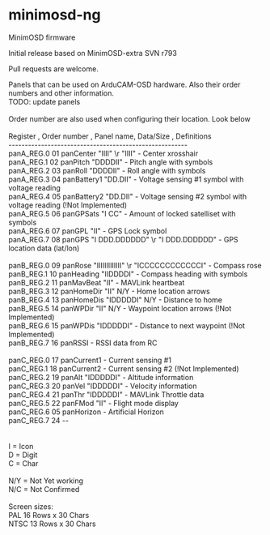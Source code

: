 minimosd-ng
===========

MinimOSD firmware

Initial release based on MinimOSD-extra SVN r793

Pull requests are welcome.




Panels that can be used on ArduCAM-OSD hardware. Also their order numbers and other information.<br>
TODO: update panels<br>
<br>
  Order number are also used when configuring their location. Look below<br>
<br>
  Register , Order number , Panel name, Data/Size , Definitions<br>
  -------------------------------------------------------<br>
  panA_REG.0    01    panCenter       "IIII" \r "IIII"  - Center xrosshair <br>
  panA_REG.1    02    panPitch        "DDDDII"          - Pitch angle with symbols<br>
  panA_REG.2    03    panRoll         "DDDDII"          - Roll angle with symbols<br>
  panA_REG.3    04    panBattery1     "DD.DII"          - Voltage sensing #1 symbol with voltage reading<br>
  panA_REG.4    05    panBattery2     "DD.DII"          - Voltage sensing #2 symbol with voltage reading  (!Not Implemented)<br>
  panA_REG.5    06    panGPSats       "I  CC"           - Amount of locked satelliset with symbols<br>
  panA_REG.6    07    panGPL          "II"              - GPS Lock symbol<br>
  panA_REG.7    08    panGPS          "I DDD.DDDDDD" \r "I DDD.DDDDDD" - GPS location data (lat/lon)<br>
 <br>
  panB_REG.0    09    panRose         "IIIIIIIIIIIII" \r "ICCCCCCCCCCCCI"  - Compass rose<br>
  panB_REG.1    10    panHeading      "IIDDDDI"         - Compass heading with symbols<br>
  panB_REG.2    11    panMavBeat      "II"              - MAVLink heartbeat<br>
  panB_REG.3    12    panHomeDir      "II"      N/Y     - Home location arrows<br>
  panB_REG.4    13    panHomeDis      "IDDDDDI" N/Y     - Distance to home<br>
  panB_REG.5    14    panWPDir        "II"      N/Y     - Waypoint location arrows (!Not Implemented)<br>
  panB_REG.6    15    panWPDis        "IDDDDDI"         - Distance to next waypoint (!Not Implemented)<br>
  panB_REG.7    16    panRSSI                           - RSSI data from RC <br>
  <br>
  panC_REG.0    17    panCurrent1                       - Current sensing #1  <br>
  panC_REG.1    18    panCurrent2                       - Current sensing #2 (!Not Implemented)<br>
  panC_REG.2    19    panAlt          "IDDDDDI"         - Altitude information<br>
  panC_REG.3    20    panVel          "IDDDDDI"         - Velocity information<br>
  panC_REG.4    21    panThr          "IDDDDDI"         - MAVLink Throttle data<br>
  panC_REG.5    22    panFMod         "II"              - Flight mode display<br>
  panC_REG.6    05    panHorizon                        - Artificial Horizon<br>
  panC_REG.7    24    --<br>
<br>
<br>
I = Icon<br>
D = Digit<br>
C = Char<br>
<br>
N/Y = Not Yet working<br>
N/C = Not Confirmed<br>
<br>
Screen sizes: <br>
PAL   16 Rows x 30 Chars<br>
NTSC  13 Rows x 30 Chars<br>
 <br>
<br>
